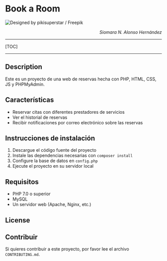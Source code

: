 # Book a Room

![Designed by pikisuperstar / Freepik](https://img.freepik.com/vector-gratis/concepto-desarrollo-aplicaciones-ui-ux_52683-48848.jpg?w=1380&t=st=1666018660~exp=1666019260~hmac=1521940c40f0ee2737fd959b8ddba5c519bd8475c2b6e04320d43904dcfc5ce1)

<div style="text-align: right;">
    <p><i>Siomara N. Alonso Hernández</i></p>
</div>
<hr>

[TOC]

---

## Description
Este es un proyecto de una web de reservas hecha con PHP, HTML, CSS, JS y PHPMyAdmin.

## Características
- Reservar citas con diferentes prestadores de servicios
- Ver el historial de reservas
- Recibir notificaciones por correo electrónico sobre las reservas

## Instrucciones de instalación
1. Descargue el código fuente del proyecto
2. Instale las dependencias necesarias con `composer install`
3. Configure la base de datos en `config.php`
4. Ejecute el proyecto en su servidor local

## Requisitos
- PHP 7.0 o superior
- MySQL
- Un servidor web (Apache, Nginx, etc.)


## License

## Contribuir
Si quieres contribuir a este proyecto, por favor lee el archivo `CONTRIBUTING.md`.
